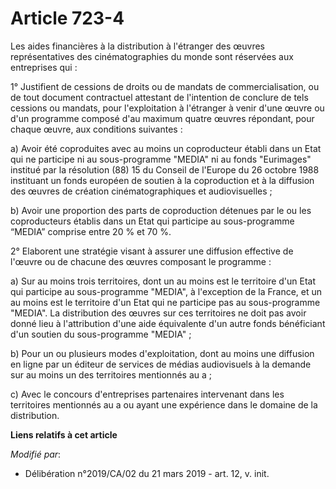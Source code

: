 # Article 723-4

Les aides financières à la distribution à l'étranger des œuvres représentatives des cinématographies du monde sont réservées
aux entreprises qui :

1° Justifient de cessions de droits ou de mandats de commercialisation, ou de tout document contractuel attestant de
l'intention de conclure de tels cessions ou mandats, pour l'exploitation à l'étranger à venir d'une œuvre ou d'un programme
composé d'au maximum quatre œuvres répondant, pour chaque œuvre, aux conditions suivantes :

a) Avoir été coproduites avec au moins un coproducteur établi dans un Etat qui ne participe ni au sous-programme "MEDIA" ni
au fonds "Eurimages" institué par la résolution (88) 15 du Conseil de l'Europe du 26 octobre 1988 instituant un fonds
européen de soutien à la coproduction et à la diffusion des œuvres de création cinématographiques et audiovisuelles ;

b) Avoir une proportion des parts de coproduction détenues par le ou les coproducteurs établis dans un Etat qui participe au
sous-programme “MEDIA” comprise entre 20 % et 70 %.

2° Elaborent une stratégie visant à assurer une diffusion effective de l'œuvre ou de chacune des œuvres composant le
programme :

a) Sur au moins trois territoires, dont un au moins est le territoire d'un Etat qui participe au sous-programme "MEDIA", à
l'exception de la France, et un au moins est le territoire d'un Etat qui ne participe pas au sous-programme "MEDIA". La
distribution des œuvres sur ces territoires ne doit pas avoir donné lieu à l'attribution d'une aide équivalente d'un autre
fonds bénéficiant d'un soutien du sous-programme "MEDIA" ;

b) Pour un ou plusieurs modes d'exploitation, dont au moins une diffusion en ligne par un éditeur de services de médias
audiovisuels à la demande sur au moins un des territoires mentionnés au a ;

c) Avec le concours d'entreprises partenaires intervenant dans les territoires mentionnés au a ou ayant une expérience dans
le domaine de la distribution.

**Liens relatifs à cet article**

_Modifié par_:

  - Délibération n°2019/CA/02 du 21 mars 2019 - art. 12, v. init.
